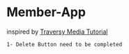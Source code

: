 # Member-App

inspired by [Traversy Media Tutorial](https://www.youtube.com/watch?v=L72fhGm1tfE)



```
1- Delete Button need to be completed
```
